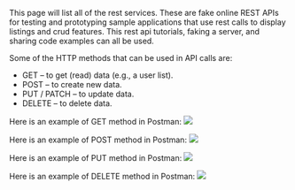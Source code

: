 This page will list all of the rest services. These are fake online REST APIs for testing and prototyping sample applications that use rest calls to display listings and crud features. This rest api tutorials, faking a server, and sharing code examples can all be used.

Some of the HTTP methods that can be used in API calls are:
  * GET – to get (read) data (e.g., a user list).
  * POST – to create new data.
  * PUT / PATCH – to update data.
  * DELETE – to delete data.

Here is an example of GET method in Postman: 
<a href="https://lh3.googleusercontent.com/drive-viewer/AK7aPaCsxlvCxYk3ShJDpI5sxGVj0bf94FRJfyei2LWgxF38UoA35PYCosn0MN9d4554J_YMANdTcRQRnWz0S5YKMapx4PBb=s1600?source=screenshot.guru"> <img src="https://lh3.googleusercontent.com/drive-viewer/AK7aPaCsxlvCxYk3ShJDpI5sxGVj0bf94FRJfyei2LWgxF38UoA35PYCosn0MN9d4554J_YMANdTcRQRnWz0S5YKMapx4PBb=s1600" /> </a>


Here is an example of POST method in Postman: 
<a href="https://lh3.googleusercontent.com/drive-viewer/AK7aPaBlboBJKRQTqKvlJavM-BM1fadUZOBfbNZbGMh3k5gL7kuEvKZYnQ8alj1g6_vFQTRMTWCughkCA13HmqAiFuCuWcJLQQ=s1600?source=screenshot.guru"> <img src="https://lh3.googleusercontent.com/drive-viewer/AK7aPaBlboBJKRQTqKvlJavM-BM1fadUZOBfbNZbGMh3k5gL7kuEvKZYnQ8alj1g6_vFQTRMTWCughkCA13HmqAiFuCuWcJLQQ=s1600" /> </a>

Here is an example of PUT method in Postman: 
<a href="https://lh3.googleusercontent.com/drive-viewer/AK7aPaC-aRckRvx07pw33qknubr1-tpZJc4W9Utfy7TIo0wDGRa9yJSS6ZivjBI5aFfqwpCIaMIdUxCdja-uRRLjJbG9tOa_gw=s1600?source=screenshot.guru"> <img src="https://lh3.googleusercontent.com/drive-viewer/AK7aPaC-aRckRvx07pw33qknubr1-tpZJc4W9Utfy7TIo0wDGRa9yJSS6ZivjBI5aFfqwpCIaMIdUxCdja-uRRLjJbG9tOa_gw=s1600" /> </a>


Here is an example of DELETE method in Postman: 
<a href="https://lh3.googleusercontent.com/drive-viewer/AK7aPaCbhXzJXIwQTor2dvm7zg8iT29i2s7ZNfbfO-xBvjMyE24BV5lggKXZx5wNDe4TEqtcagH2yzmtP-Q_3ful03qEH_eRRg=s1600?source=screenshot.guru"> <img src="https://lh3.googleusercontent.com/drive-viewer/AK7aPaCbhXzJXIwQTor2dvm7zg8iT29i2s7ZNfbfO-xBvjMyE24BV5lggKXZx5wNDe4TEqtcagH2yzmtP-Q_3ful03qEH_eRRg=s1600" /> </a>

